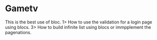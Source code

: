 # Gametv
This is the best use of bloc.
1> How to use the validation for a login page using blocs.
3> How to build infinite list using blocs or immpplement the pagenations.
